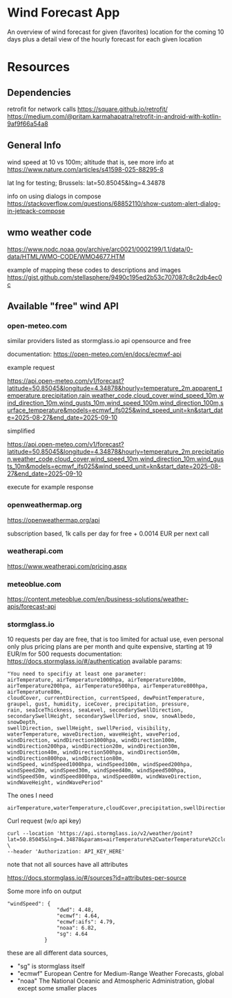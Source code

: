 # Wind Forecast App

An overview of wind forecast for given (favorites) location for the coming 10 days
plus a detail view of the hourly forecast for each given location

# Resources

## Dependencies

retrofit for network calls
https://square.github.io/retrofit/
https://medium.com/@pritam.karmahapatra/retrofit-in-android-with-kotlin-9af9f66a54a8

## General Info

wind speed at 10 vs 100m; altitude that is, see more info at https://www.nature.com/articles/s41598-025-88295-8

lat lng for testing; Brussels: lat=50.85045&lng=4.34878

info on using dialogs in compose https://stackoverflow.com/questions/68852110/show-custom-alert-dialog-in-jetpack-compose

## wmo weather code

https://www.nodc.noaa.gov/archive/arc0021/0002199/1.1/data/0-data/HTML/WMO-CODE/WMO4677.HTM

example of mapping these codes to descriptions and images
https://gist.github.com/stellasphere/9490c195ed2b53c707087c8c2db4ec0c

## Available "free" wind API

### open-meteo.com

similar providers listed as stormglass.io api
opensource and free

documentation: https://open-meteo.com/en/docs/ecmwf-api

example request

https://api.open-meteo.com/v1/forecast?latitude=50.85045&longitude=4.34878&hourly=temperature_2m,apparent_temperature,precipitation,rain,weather_code,cloud_cover,wind_speed_10m,wind_direction_10m,wind_gusts_10m,wind_speed_100m,wind_direction_100m,surface_temperature&models=ecmwf_ifs025&wind_speed_unit=kn&start_date=2025-08-27&end_date=2025-09-10

simplified

https://api.open-meteo.com/v1/forecast?latitude=50.85045&longitude=4.34878&hourly=temperature_2m,precipitation,weather_code,cloud_cover,wind_speed_10m,wind_direction_10m,wind_gusts_10m&models=ecmwf_ifs025&wind_speed_unit=kn&start_date=2025-08-27&end_date=2025-09-10

execute for example response

### openweathermap.org

https://openweathermap.org/api

subscription based, 1k calls per day for free + 0.0014 EUR per next call

### weatherapi.com

https://www.weatherapi.com/pricing.aspx

### meteoblue.com

https://content.meteoblue.com/en/business-solutions/weather-apis/forecast-api

### stormglass.io

10 requests per day are free, that is too limited for actual use, even personal only
plus pricing plans are per month and quite expensive, starting at 19 EUR/m for 500 requests
documentation: https://docs.stormglass.io/#/authentication
available params: 

```
"You need to specifiy at least one parameter: 
airTemperature, airTemperature1000hpa, airTemperature100m, airTemperature200hpa, airTemperature500hpa, airTemperature800hpa, airTemperature80m, 
cloudCover, currentDirection, currentSpeed, dewPointTemperature, graupel, gust, humidity, iceCover, precipitation, pressure, 
rain, seaIceThickness, seaLevel, secondarySwellDirection, secondarySwellHeight, secondarySwellPeriod, snow, snowAlbedo, snowDepth, 
swellDirection, swellHeight, swellPeriod, visibility, 
waterTemperature, waveDirection, waveHeight, wavePeriod, 
windDirection, windDirection1000hpa, windDirection100m, windDirection200hpa, windDirection20m, windDirection30m, windDirection40m, windDirection500hpa, windDirection50m, windDirection800hpa, windDirection80m, 
windSpeed, windSpeed1000hpa, windSpeed100m, windSpeed200hpa, windSpeed20m, windSpeed30m, windSpeed40m, windSpeed500hpa, windSpeed50m, windSpeed800hpa, windSpeed80m, windWaveDirection, windWaveHeight, windWavePeriod"
```

The ones I need
```
airTemperature,waterTemperature,cloudCover,precipitation,swellDirection,windSpeed,windDirection,gust
```

Curl request (w/o api key)
```
curl --location 'https://api.stormglass.io/v2/weather/point?lat=50.85045&lng=4.34878&params=airTemperature%2CwaterTemperature%2CcloudCover%2Crain%2CswellDirection%2CwindSpeed%2CwindDirection' \
--header 'Authorization: API_KEY_HERE'
```

note that not all sources have all attributes

https://docs.stormglass.io/#/sources?id=attributes-per-source

Some more info on output

```
"windSpeed": {
                "dwd": 4.48,
                "ecmwf": 4.64,
                "ecmwf:aifs": 4.79,
                "noaa": 6.82,
                "sg": 4.64
            }
```
these are all different data sources, 
- "sg" is stormglass itself
- "ecmwf" European Centre for Medium-Range Weather Forecasts, global
- "noaa" The National Oceanic and Atmospheric Administration, global except some smaller places

